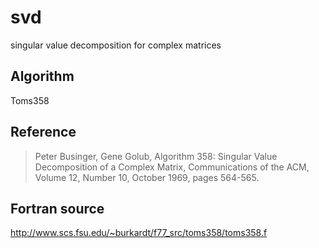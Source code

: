 # svd
singular value decomposition for complex matrices


## Algorithm
Toms358

## Reference
> Peter Businger, Gene Golub,
> Algorithm 358:
> Singular Value Decomposition of a Complex Matrix,
> Communications of the ACM,
> Volume 12, Number 10, October 1969, pages 564-565.

## Fortran source
http://www.scs.fsu.edu/~burkardt/f77_src/toms358/toms358.f
